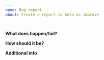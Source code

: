 ```yaml
---
name: Bug report
about: Create a report to help us improve

---
```


**What does happen/fail?**

**How should it be?**

**Additional info**

